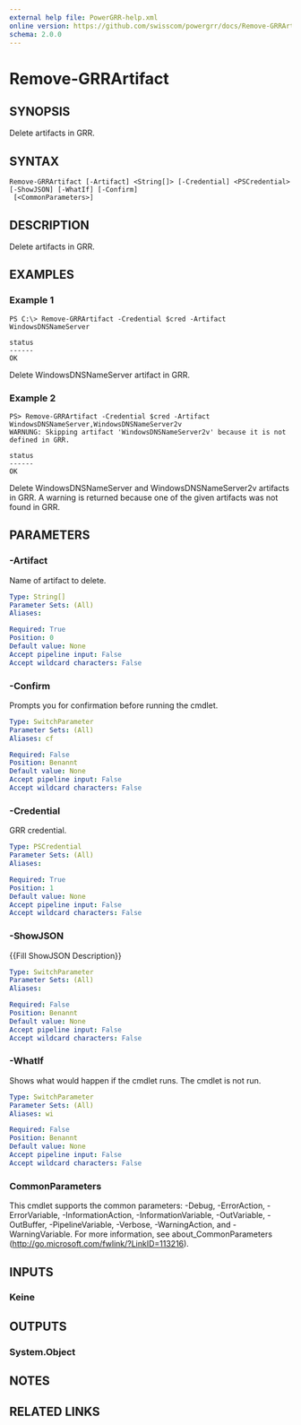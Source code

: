```yaml
---
external help file: PowerGRR-help.xml
online version: https://github.com/swisscom/powergrr/docs/Remove-GRRArtifact.md
schema: 2.0.0
---
```


# Remove-GRRArtifact

## SYNOPSIS
Delete artifacts in GRR.

## SYNTAX

```
Remove-GRRArtifact [-Artifact] <String[]> [-Credential] <PSCredential> [-ShowJSON] [-WhatIf] [-Confirm]
 [<CommonParameters>]
```

## DESCRIPTION
Delete artifacts in GRR.

## EXAMPLES

### Example 1
```
PS C:\> Remove-GRRArtifact -Credential $cred -Artifact WindowsDNSNameServer

status
------
OK
```

Delete WindowsDNSNameServer artifact in GRR.

### Example 2
```
PS> Remove-GRRArtifact -Credential $cred -Artifact WindowsDNSNameServer,WindowsDNSNameServer2v
WARNUNG: Skipping artifact 'WindowsDNSNameServer2v' because it is not defined in GRR.

status
------
OK
```

Delete WindowsDNSNameServer and WindowsDNSNameServer2v artifacts in GRR. A
warning is returned because one of the given artifacts was not found in GRR.

## PARAMETERS

### -Artifact
Name of artifact to delete.

```yaml
Type: String[]
Parameter Sets: (All)
Aliases: 

Required: True
Position: 0
Default value: None
Accept pipeline input: False
Accept wildcard characters: False
```

### -Confirm
Prompts you for confirmation before running the cmdlet.

```yaml
Type: SwitchParameter
Parameter Sets: (All)
Aliases: cf

Required: False
Position: Benannt
Default value: None
Accept pipeline input: False
Accept wildcard characters: False
```

### -Credential
GRR credential.

```yaml
Type: PSCredential
Parameter Sets: (All)
Aliases: 

Required: True
Position: 1
Default value: None
Accept pipeline input: False
Accept wildcard characters: False
```

### -ShowJSON
{{Fill ShowJSON Description}}

```yaml
Type: SwitchParameter
Parameter Sets: (All)
Aliases: 

Required: False
Position: Benannt
Default value: None
Accept pipeline input: False
Accept wildcard characters: False
```

### -WhatIf
Shows what would happen if the cmdlet runs.
The cmdlet is not run.

```yaml
Type: SwitchParameter
Parameter Sets: (All)
Aliases: wi

Required: False
Position: Benannt
Default value: None
Accept pipeline input: False
Accept wildcard characters: False
```

### CommonParameters
This cmdlet supports the common parameters: -Debug, -ErrorAction, -ErrorVariable, -InformationAction, -InformationVariable, -OutVariable, -OutBuffer, -PipelineVariable, -Verbose, -WarningAction, and -WarningVariable. For more information, see about_CommonParameters (http://go.microsoft.com/fwlink/?LinkID=113216).

## INPUTS

### Keine

## OUTPUTS

### System.Object

## NOTES

## RELATED LINKS


